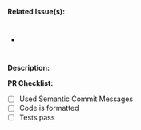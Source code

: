 **Related Issue(s):**

- #

**Description:**

**PR Checklist:**

- [ ] Used Semantic Commit Messages
- [ ] Code is formatted
- [ ] Tests pass
